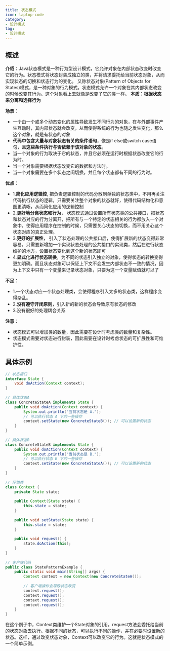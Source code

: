 ```yaml
---
title: 状态模式
icon: laptop-code
category:
- 设计模式
tag:
- 设计模式
---
```


## 概述

**介绍**：Java状态模式是一种行为型设计模式，它允许对象在内部状态改变时改变它的行为。状态模式将状态封装成独立的类，并将请求委托给当前状态对象，从而实现状态的切换和状态行为的变化。
又称状态对象(Pattern of Objects for States)模式，是一种对象的行为模式。状态模式允许一个对象在其内部状态改变的时候改变其行为。这个对象看上去就像是改变了它的类一样。 **本质：根据状态来分离和选择行为**

**场景**：
* 一个由一个或多个动态变化的属性导致发生不同行为的对象，在与外部事件产生互动时，其内部状态就会改变，从而使得系统的行为也随之发生变化，那么这个对象，就是有状态的对象
* **代码中包含大量与对象状态有关的条件语句**，像是if else或switch case语句，**且这些条件执行与否依赖于该对象的状态**。
* 当一个对象的行为取决于它的状态，并且它必须在运行时根据状态改变它的行为时。
* 当一个对象需要根据状态改变它的数据和方法时。
* 当一个对象需要在多个状态之间切换，并且每个状态都有不同的行为时。

**优点**：
* 1.**简化应用逻辑控**, 把负责逻辑控制的代码分散到单独的状态类中，不用再关注代码执行状态的逻辑，只需要关注整个对象的状态就好，使得代码结构化和意图更清晰，从而简化应用的逻辑控制
* 2.**更好地分离状态和行为**，  状态模式通过设置所有状态类的公共接口，把状态和状态对应的行为分离开，把所有与一个特定的状态相关的行为都放入一个对象中，使得应用程序在控制的时候，只需要关心状态的切换，而不用关心这个状态对应的真正处理。
* 3.**更好的扩展性**， 引入了状态处理的公共接口后，使得扩展新的状态变得非常容易，只需要新增加一个实现状态处理的公共接口的实现类，然后在进行状态维护的地方，设置状态变化到这个新的状态即可
* 4.**显式化进行状态转换**，为不同的状态引入独立的对象，使得状态的转换变得更加明确。而且状态对象可以保证上下文不会发生内部状态不一致的情况，因为上下文中只有一个变量来记录状态对象，只要为这一个变量赋值就可以了

**不足**：
* 1.一个状态对应一个状态处理类，会使得程序引入太多的状态类，这样程序变得杂乱。
* 2.**没有遵守开闭原则**，引入新的新的状态会导致原有状态的修改
* 3.没有很好的处理耦合关系
 
**注意**：
* 状态模式可以增加类的数量，因此需要在设计时考虑类的数量和复杂性。
* 状态模式需要对状态进行封装，因此需要在设计时考虑状态的可扩展性和可维护性。

## 具体示例

```java
// 状态接口
interface State {
    void doAction(Context context);
}
 
// 具体状态A
class ConcreteStateA implements State {
    public void doAction(Context context) {
        System.out.println("当前状态是 A.");
        // 可以执行状态 A 下的一些操作
        context.setState(new ConcreteStateB()); // 可以设置新的状态
    }
}
 
// 具体状态B
class ConcreteStateB implements State {
    public void doAction(Context context) {
        System.out.println("当前状态是 B.");
        // 可以执行状态 B 下的一些操作
        context.setState(new ConcreteStateA()); // 可以设置新的状态
    }
}
 
// 环境类
class Context {
    private State state;
 
    public Context(State state) {
        this.state = state;
    }
 
    public void setState(State state) {
        this.state = state;
    }
 
    public void request() {
        state.doAction(this);
    }
}
 
// 客户端代码
public class StatePatternExample {
    public static void main(String[] args) {
        Context context = new Context(new ConcreteStateA());
        
        // 客户端操作会导致状态改变
        context.request();
        context.request();
        context.request();
        context.request();
    }
}
```
在这个例子中，Context类维护一个State对象的引用。request方法会委托给当前的状态对象去执行。根据不同的状态，可以执行不同的操作，并在必要时设置新的状态。这样，通过改变状态对象，Context可以改变它的行为。这就是状态模式的一个简单示例。

